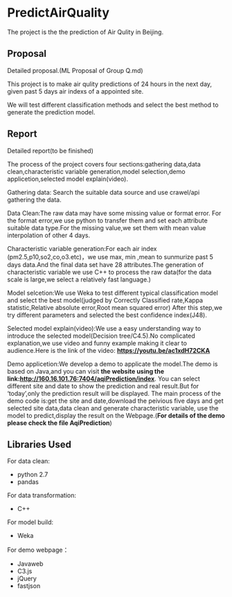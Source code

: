 # PredictAirQuality
The project is the the prediction of Air Qulity in Beijing.

## Proposal ##

Detailed proposal.(ML Proposal of Group Q.md)

This project is to make air qulity predictions of 24 hours in the next day, given past 5 days air indexs of a appointed site.


We will test different classification methods and select the best method to generate the prediction model.

## Report ##

Detailed report(to be finished)

The process of the project covers four sections:gathering data,data clean,characteristic variable generation,model selection,demo applicetion,selected model explain(video).

Gathering data: Search the suitable data source and use crawel/api gathering the data.

Data Clean:The raw data may have some missing value or format error. For the format error,we use python to transfer them and set each attribute suitable data type.For the missing value,we set them with mean value interpolation of other 4 days.

Characteristic variable generation:For each air index (pm2.5,p10,so2,co,o3.etc)，we use max, min ,mean to sunmurize past 5 days data.And the final data set have 28 attributes.The generation of characteristic variable we use C++ to process the raw data(for the data scale is large,we select a relatively fast language.)

Model selcetion:We use Weka to test different typical classification model and select the best model(judged by Correctly Classified rate,Kappa statistic,Relative absolute error,Root mean squared error) After this step,we try different parameters and selected the best confidence index(J48).

Selected model explain(video):We use a easy understanding way to introduce the selected model(Decision tree/C4.5).No complicated explanation,we use video and funny example making it clear to audience.Here is the link of the video: **https://youtu.be/ac1xdH72CKA**

Demo applicetion:We develop a demo to applicate the model.The demo is based on Java,and you can visit **the website using the link:http://160.16.101.76:7404/aqiPrediction/index**.
You can select different site and date to show the prediction and real result.But for ‘today’,only the prediction result will be displayed. The main process of the demo code is:get the site and date,download the peivious five days and get selected site data,data clean and generate characteristic variable, use the model to predict,display the result on the Webpage.(**For details of the demo please check the file AqiPrediction**)

## Libraries Used ##
For data clean:

- python 2.7
- pandas

For data transformation:

- C++

For model build:

- Weka

For demo webpage：

- Javaweb
- C3.js
- jQuery
- fastjson
